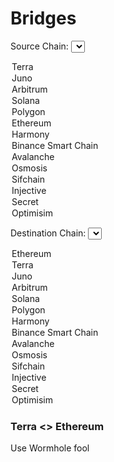 # Bridges

Source Chain:
<select id="sourceChain">

<option value="terra">Terra</option>
<option value="juno">Juno</option>
<option value="arbitrum">Arbitrum</option>
<option value="solana">Solana</option>
<option value="polygon">Polygon</option>
<option value="ethereum">Ethereum</option>
<option value="harmony">Harmony</option>
<option value="bsc">Binance Smart Chain</option>
<option value="avalanche">Avalanche</option>
<option value="osmosis">Osmosis</option>
<option value="sifchain">Sifchain</option>
<option value="injective">Injective</option>
<option value="secret">Secret</option>
<option value="optimisim">Optimisim</option>
</select>

Destination Chain:
<select id="destinationChain">

<option value="ethereum">Ethereum</option>
<option value="terra">Terra</option>
<option value="juno">Juno</option>
<option value="arbitrum">Arbitrum</option>
<option value="solana">Solana</option>
<option value="polygon">Polygon</option>
<option value="harmony">Harmony</option>
<option value="bsc">Binance Smart Chain</option>
<option value="avalanche">Avalanche</option>
<option value="osmosis">Osmosis</option>
<option value="sifchain">Sifchain</option>
<option value="injective">Injective</option>
<option value="secret">Secret</option>
<option value="optimisim">Optimisim</option>
</select>

<div class="bridgedocs" id="ethereum_terra">
  <h3>Terra <> Ethereum</h3>
  <p> Use Wormhole fool </p>
</div>

<div class="bridgedocs" id="bsc_terra" style="display: none;">
  <h3>Terra <> BSC</h3>
  <p> Use Wormhole fool </p>
</div>

<div class="bridgedocs" id="polygon_terra" style="display: none;">
  <h3>Terra <> Polygon</h3>
  <p> Use Wormhole fool </p>
</div>

<div class="bridgedocs" id="osmosis_terra" style="display: none;">
  <h3>Terra <> Osmosis</h3>
  <p> Use Wormhole fool </p>
</div>

<div class="bridgedocs" id="harmony_terra" style="display: none;">
  <h3>Terra <> Harmony</h3>
  <p> Use Wormhole fool </p>
</div>

<div class="bridgedocs" id="avalanche_terra" style="display: none;">
  <h3>Terra <> Avalanche</h3>
  <p> Use Wormhole fool </p>
</div>

<div class="bridgedocs" id="arbitrum_terra" style="display: none;">
  <h3>Terra <> Arbitrum</h3>
  <p> Use Wormhole fool </p>
</div>

<div class="bridgedocs" id="optimisim_terra" style="display: none;">
  <h3>Terra <> Optimisim</h3>
  <p> Use Wormhole fool </p>
</div>

<div class="bridgedocs" id="solana_terra" style="display: none;">
  <h3>Terra <> Solana</h3>
  <p> Use Wormhole fool </p>
</div>

<div class="bridgedocs" id="sifchain_terra" style="display: none;">
  <h3>Terra <> Sifchain</h3>
  <p> Use Wormhole fool </p>
</div>

<div class="bridgedocs" id="injective_terra" style="display: none;">
  <h3>Terra <> Injective</h3>
  <p> Use Wormhole fool </p>
</div>

<div class="bridgedocs" id="secret_terra" style="display: none;">
  <h3>Terra <> Secret</h3>
  <p> Use Wormhole fool </p>
</div>

<div class="bridgedocs" id="juno_terra" style="display: none;">
  <h3>Terra <> Juno</h3>
  <p> Use Wormhole fool </p>
</div>
